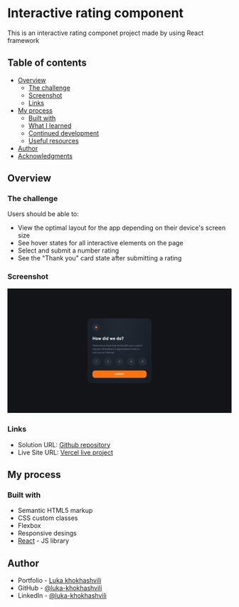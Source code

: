 # Interactive rating component

This is an interactive rating componet project made by using React framework

## Table of contents

- [Overview](#overview)
  - [The challenge](#the-challenge)
  - [Screenshot](#screenshot)
  - [Links](#links)
- [My process](#my-process)
  - [Built with](#built-with)
  - [What I learned](#what-i-learned)
  - [Continued development](#continued-development)
  - [Useful resources](#useful-resources)
- [Author](#author)
- [Acknowledgments](#acknowledgments)

## Overview

### The challenge

Users should be able to:

- View the optimal layout for the app depending on their device's screen size
- See hover states for all interactive elements on the page
- Select and submit a number rating
- See the "Thank you" card state after submitting a rating

### Screenshot

![](./screenshot.png)

### Links

- Solution URL: [Github repository](https://github.com/Luka-khokhashvili/interactive-rating-component.git)
- Live Site URL: [Vercel live project](https://interactive-rating-component-ten-beta.vercel.app)

## My process

### Built with

- Semantic HTML5 markup
- CSS custom classes
- Flexbox
- Responsive desings
- [React](https://reactjs.org/) - JS library

## Author

- Portfolio - [Luka khokhashvili](https://luka-khokhashvili.github.io/Portfolio/)
- GitHub - [@luka-khokhashvili](https://github.com/Luka-khokhashvili)
- LinkedIn - [@luka-khokhashvili](https://www.linkedin.com/in/luka-khokhashvili-8179b7285/)
